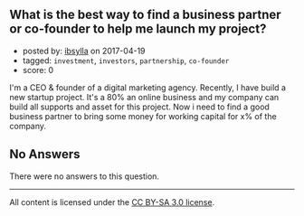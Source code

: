 ## What is the best way to find a business partner or co-founder to help me launch my project?

- posted by: [ibsylla](https://stackexchange.com/users/10722067/ibsylla) on 2017-04-19
- tagged: `investment`, `investors`, `partnership`, `co-founder`
- score: 0

<p>I'm a CEO &amp; founder of a digital marketing agency. Recently, I have build a new startup project. It's a 80% an online business and my company can build all supports and asset for this project. Now i need to find a good business partner to bring some money for working capital for x% of the company.</p>


## No Answers

There were no answers to this question.


---

All content is licensed under the [CC BY-SA 3.0 license](https://creativecommons.org/licenses/by-sa/3.0/).
